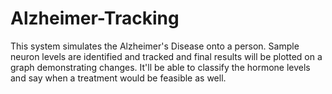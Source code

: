 # Alzheimer-Tracking
This system simulates the Alzheimer's Disease onto a person. Sample neuron levels are identified and tracked and final results will be plotted on a graph demonstrating changes. It'll be able to classify the hormone levels and say when a treatment would be feasible as well.
